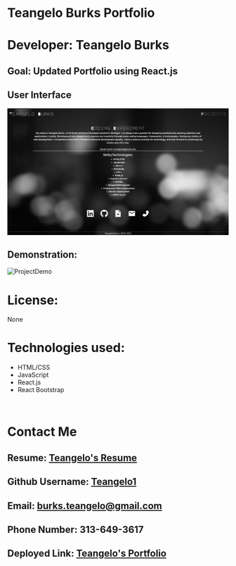 # Teangelo Burks Portfolio

# Developer: Teangelo Burks

## Goal: Updated Portfolio using React.js

## User Interface
![PortfolioUI](src/Images/UpdatedUI.png)

## Demonstration:
![ProjectDemo](src/Images/ProjectDemoUpdate.gif)
# License:
None

# Technologies used:

* HTML/CSS
* JavaScript
* React.js
* React Bootstrap

&nbsp;


# Contact Me
## Resume: [Teangelo's Resume](https://drive.google.com/file/d/1ELqb3UQb8il7Der3y2yirKN_0we36noM/view?usp=sharing)
## Github Username: [Teangelo1](https://github.com/Teangelo1)
## Email: burks.teangelo@gmail.com
## Phone Number: 313-649-3617

## Deployed Link: [Teangelo's Portfolio](https://teangelo1.github.io/React_Portfolio/#/)